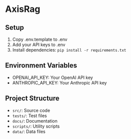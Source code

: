 # AxisRag

## Setup
1. Copy .env.template to .env
2. Add your API keys to .env
3. Install dependencies: `pip install -r requirements.txt`

## Environment Variables
- OPENAI_API_KEY: Your OpenAI API key
- ANTHROPIC_API_KEY: Your Anthropic API key

## Project Structure
- `src/`: Source code
- `tests/`: Test files
- `docs/`: Documentation
- `scripts/`: Utility scripts
- `data/`: Data files
